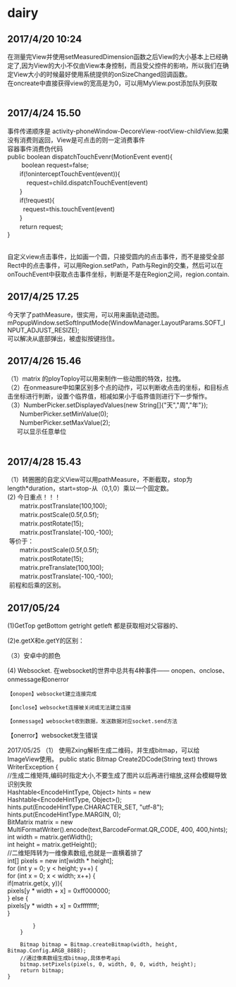 # dairy<br>
## 2017/4/20 10:24<br>
在测量完View并使用setMeasuredDimension函数之后View的大小基本上已经确定了,因为View的大小不仅由View本身控制，而且受父控件的影响，所以我们在确定View大小的时候最好使用系统提供的onSizeChanged回调函数。<br>
在oncreate中直接获得view的宽高是为0，可以用MyView.post添加队列获取<br><br>
## 2017/4/24 15.50<br>
事件传递顺序是 activity-phoneWindow-DecoreView-rootView-childView.如果没有消费则返回，View是可点击的则一定消费事件<br>
容器事件消费伪代码<br>
public boolean dispatchTouchEvenr(MotionEvent event){<br>
　　  boolean request=false;<br>
  　　if(!oninterceptTouchEvent(event)){<br>
     　　request=child.dispatchTouchEvent(event)<br>
  　　}<br>
  　　if(!request){<br>
    　　request=this.touchEvent(event)<br>
  　　}<br>
  　　return request;<br>
}<br>

<br>自定义view点击事件，比如画一个圆，只接受圆内的点击事件，而不是接受全部Rect中的点击事件，可以用Region.setPath，Path与Regin的交集，然后可以在onTouchEvent中获取点击事件坐标，判断是不是在Region之间，region.contain.<br>
## 2017/4/25 17.25<br>
今天学了pathMeasure，很实用，可以用来画轨迹动图。
mPopupWindow.setSoftInputMode(WindowManager.LayoutParams.SOFT_INPUT_ADJUST_RESIZE);<br>
可以解决从底部弹出，被虚拟按键挡住。<br>
## 2017/4/26 15.46<br>
（1）matrix 的ployToploy可以用来制作一些动图的特效，拉拽。<br>
（2）在onmeasure中如果区别多个点的动作，可以判断收点击的坐标，和目标点击坐标进行判断，设置个临界值，相减如果小于临界值则进行下一步惭怍。<br>
（3）NumberPicker.setDisplayedValues(new String[]{"天","周","年"});<br>
 　　NumberPicker.setMinValue(0);<br>
 　　NumberPicker.setMaxValue(2);<br>
   　可以显示任意单位<br>
    
## 2017/4/28 15.43<br>
（1）转圈圈的自定义View可以用pathMeasure，不断截取，stop为length*duration，start=stop-从（0,1,0）乘以一个固定数。<br>
(2) 今日重点！！！<br>
　　matrix.postTranslate(100,100);<br>
　　matrix.postScale(0.5f,0.5f);<br>
　　matrix.postRotate(15);<br>
　　matrix.postTranslate(-100,-100);<br>
  等价于：<br>
　　matrix.postScale(0.5f,0.5f);<br>
　　matrix.postRotate(15);<br>
　　matrix.preTranslate(100,100);<br>
　　matrix.postTranslate(-100,-100);<br>
  前程和后乘的区别。<br>

## 2017/05/24
(1)GetTop getBottom getright getleft 都是获取相对父容器的、
 
(2)e.getX和e.getY的区别：
 
（3）安卓中的颜色
 
(4) Websocket.
在websocket的世界中总共有4种事件—— onopen、onclose、onmessage和onerror

    【onopen】websocket建立连接完成

    【onclose】websocket连接被关闭或无法建立连接

    【onmessage】websocket收到数据，发送数据对应socket.send方法

【onerror】websocket发生错误

2017/05/25
（1）	使用Zxing解析生成二维码，并生成bitmap，可以给ImageView使用。
    public static Bitmap Create2DCode(String text) throws WriterException {    
        //生成二维矩阵,编码时指定大小,不要生成了图片以后再进行缩放,这样会模糊导致识别失败    
        Hashtable<EncodeHintType, Object> hints = new Hashtable<EncodeHintType, Object>();  
        hints.put(EncodeHintType.CHARACTER_SET, "utf-8");  
        hints.put(EncodeHintType.MARGIN, 0);  
        BitMatrix matrix = new MultiFormatWriter().encode(text,BarcodeFormat.QR_CODE, 400, 400,hints);    
        int width = matrix.getWidth();    
        int height = matrix.getHeight();    
        //二维矩阵转为一维像素数组,也就是一直横着排了    
        int[] pixels = new int[width * height];    
        for (int y = 0; y < height; y++) {    
            for (int x = 0; x < width; x++) {    
                if(matrix.get(x, y)){    
                    pixels[y * width + x] = 0xff000000;    
                } else {   
                    pixels[y * width + x] = 0xffffffff;   
                }     
                    
            }    
        }    
            
        Bitmap bitmap = Bitmap.createBitmap(width, height, Bitmap.Config.ARGB_8888);    
        //通过像素数组生成bitmap,具体参考api    
        bitmap.setPixels(pixels, 0, width, 0, 0, width, height);    
        return bitmap;    
    }  
